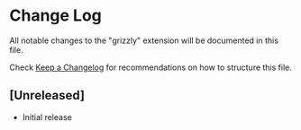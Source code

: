 # Change Log

All notable changes to the "grizzly" extension will be documented in this file.

Check [Keep a Changelog](http://keepachangelog.com/) for recommendations on how to structure this file.

## [Unreleased]

- Initial release